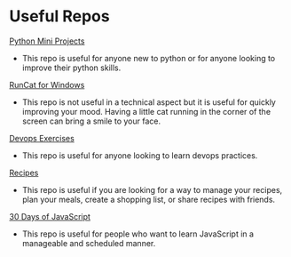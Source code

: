 # Useful Repos

[Python Mini Projects](https://github.com/Python-World/python-mini-projects)
- This repo is useful for anyone new to python or for anyone looking to improve their python skills.


[RunCat for Windows](https://github.com/Kyome22/RunCat_for_windows)
- This repo is not useful in a technical aspect but it is useful for quickly improving your mood. Having a little cat running in the corner of the screen can bring a smile to your face.


[Devops Exercises](https://github.com/bregman-arie/devops-exercises)
- This repo is useful for anyone looking to learn devops practices.


[Recipes](https://github.com/TandoorRecipes/recipes)
- This repo is useful if you are looking for a way to manage your recipes, plan your meals, create a shopping list, or share recipes with friends.


[30 Days of JavaScript](https://github.com/Asabeneh/30-Days-Of-JavaScript)
- This repo is useful for people who want to learn JavaScript in a manageable and scheduled manner.
